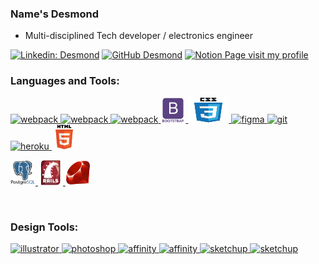 ### Name's Desmond
- Multi-disciplined Tech developer / electronics engineer

[![Linkedin: Desmond](https://img.shields.io/badge/-Desmond-blue?style=flat-square&logo=Linkedin&logoColor=white&link=https://www.linkedin.com/in/nicoletaciobanu/)](https://www.linkedin.com/in/desmond-kh-ip//)
[![GitHub Desmond](https://img.shields.io/github/followers/Desmond?label=follow&style=social)](https://github.com/barrrricade)
<a href="https://www.notion.so/Desmond-Ip-Electronics-engineer-Fullstack-developer-2dbdfefdc9644b7b9c595a0bbbc8dae6" target="_blank">
  <img src="https://cdn.icon-icons.com/icons2/2429/PNG/512/notion_logo_icon_147257.png" alt="Notion Page" height="10"/>
  visit my profile
</a>


<h3 align="left">Languages and Tools:</h3>
<p align="left"><a href="" target="_blank"> <img src="https://cdn.iconscout.com/icon/free/png-512/c-programming-569564.png" alt="webpack" width="40" height="40"/> </a>
<a href="" target="_blank"> <img src="https://www.raspberrypi.org/wp-content/uploads/2011/10/Raspi-PGB001.png" alt="webpack" width="40" height="40"/> </a>
<a href="" target="_blank"> <img src="https://www.clipartmax.com/png/middle/100-1008674_intro-arduino-logo-arduino-logo-png.png" alt="webpack" width="65" height="40"/> </a>
<a href="https://getbootstrap.com" target="_blank"> <img src="https://raw.githubusercontent.com/devicons/devicon/master/icons/bootstrap/bootstrap-plain-wordmark.svg" alt="bootstrap" width="40" height="40"/> </a>
<a href="https://www.w3schools.com/css/" target="_blank"> <img src="https://raw.githubusercontent.com/devicons/devicon/master/icons/css3/css3-original-wordmark.svg" alt="css3" width="65" height="40"/> </a>
<a href="https://www.figma.com/" target="_blank"> <img src="https://www.vectorlogo.zone/logos/figma/figma-icon.svg" alt="figma" width="40" height="40"/> </a>
<a href="https://git-scm.com/" target="_blank"> <img src="https://www.vectorlogo.zone/logos/git-scm/git-scm-icon.svg" alt="git" width="40" height="40"/> </a>
<a href="https://heroku.com" target="_blank"> <img src="https://www.vectorlogo.zone/logos/heroku/heroku-icon.svg" alt="heroku" width="40" height="40"/> </a> <a href="https://www.w3.org/html/" target="_blank"> <img src="https://raw.githubusercontent.com/devicons/devicon/master/icons/html5/html5-original-wordmark.svg" alt="html5" width="40" height="40"/> </a>

<a href="https://developer.mozilla.org/en-US/docs/Web/JavaScript" target="_blank">  </a>
<a href="https://www.postgresql.org" target="_blank"> <img src="https://raw.githubusercontent.com/devicons/devicon/master/icons/postgresql/postgresql-original-wordmark.svg" alt="postgresql" width="40" height="40"/> </a>  <a href="https://rubyonrails.org" target="_blank"> <img src="https://raw.githubusercontent.com/devicons/devicon/master/icons/rails/rails-original-wordmark.svg" alt="rails" width="40" height="40"/> </a>
<a href="https://www.ruby-lang.org/en/" target="_blank"> <img src="https://raw.githubusercontent.com/devicons/devicon/master/icons/ruby/ruby-original.svg" alt="ruby" width="40" height="40"/> </a> </p>

<br>
<h3 align="left">Design Tools:</h3>
<p>
<a href="https://www.adobe.com/in/products/illustrator.html" target="_blank"> <img src="https://www.vectorlogo.zone/logos/adobe_illustrator/adobe_illustrator-icon.svg" alt="illustrator" width="40" height="40"/> </a>
  <a href="https://www.adobe.com/in/products/illustrator.html" target="_blank"> <img src="https://upload.wikimedia.org/wikipedia/commons/thumb/a/af/Adobe_Photoshop_CC_icon.svg/512px-Adobe_Photoshop_CC_icon.svg.png" alt="photoshop" width="40" height="40"/> </a>
<a href="" target="_blank"> <img src="https://upload.wikimedia.org/wikipedia/en/f/fb/Affinity_Photo_logo_new.png" alt="affinity" width="40" height="40"/> </a>
<a href="" target="_blank"> <img src="https://upload.wikimedia.org/wikipedia/en/6/6d/Affinity_Designer_logo_new.png" alt="affinity" width="40" height="40"/> </a>
<a href="https://www.sketchup.com/" target="_blank"> <img src="https://banner2.cleanpng.com/20180324/sew/kisspng-sketchup-logo-3d-modeling-computer-aided-design-co-ebay-5ab6e8b357c396.6309617015219365633595.jpg" alt="sketchup" width="40" height="40"/> </a>
<a href="https://www.autodesk.com/products/autocad/overview" target="_blank"> <img src="https://www.pngitem.com/pimgs/m/1-19823_transparent-cad-png-logo-autocad-2018-png-png.png" alt="sketchup" width="40" height="40"/> </a>
</p>

<!--
**barrrricade/barrrricade** is a ✨ _special_ ✨ repository because its `README.md` (this file) appears on your GitHub profile.

Here are some ideas to get you started:

- 🔭 I’m currently working on ...
- 🌱 I’m currently learning ...
- 👯 I’m looking to collaborate on ...
- 🤔 I’m looking for help with ...
- 💬 Ask me about ...
- 📫 How to reach me: ...
- 😄 Pronouns: ...
- ⚡ Fun fact: ...
-->
